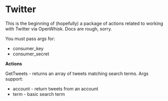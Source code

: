 Twitter
===

This is the beginning of (hopefully) a package of actions related to working with Twitter via OpenWhisk. Docs are rough, sorry.

You must pass args for:
* consumer_key
* consumer_secret

**Actions**


GetTweets - returns an array of tweets matching search terms. Args support:

* account - return tweets from an account
* term - basic search term

